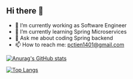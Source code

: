 ## Hi there 👋

- 🔭 I’m currently working as Software Engineer
- 🌱 I’m currently learning Spring Microservices
- 💬 Ask me about coding Spring backend
- 📫 How to reach me: pctien1401@gmail.com

[![Anurag's GitHub stats](https://github-readme-stats.vercel.app/api?username=pctiien)](https://github.com/anuraghazra/github-readme-stats)

[![Top Langs](https://github-readme-stats.vercel.app/api/top-langs/?username=pctiien)](https://github.com/anuraghazra/github-readme-stats)

